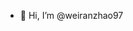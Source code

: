 - 👋 Hi, I’m @weiranzhao97

<!---
weiranzhao97/weiranzhao97 is a ✨ special ✨ repository because its `README.md` (this file) appears on your GitHub profile.
You can click the Preview link to take a look at your changes.
--->
